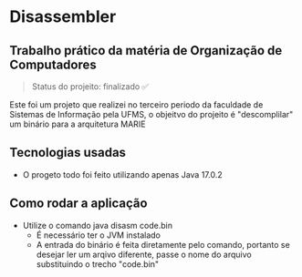 <h1> Disassembler</h1>
  
  
<h2>Trabalho prático da matéria de Organização de Computadores</h2>

>Status do projeito: finalizado ✅

<p>Este foi um projeto que realizei no terceiro periodo da faculdade de Sistemas de Informação pela UFMS, o objeitvo do projeito é "descomplilar" um binário para a
  arquitetura MARIE<p>
    
## Tecnologias usadas
  + O progeto todo foi feito utilizando apenas Java 17.0.2

    
## Como rodar a aplicação
 * Utilize o comando java disasm code.bin
      + É necessário ter o JVM instalado
      + A entrada do binário é feita diretamente pelo comando, portanto se desejar ler um arqivo diferente, passe o nome do arquivo substituindo o trecho "code.bin"
 
